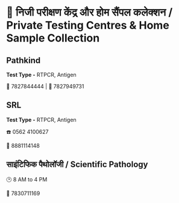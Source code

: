 # 🧪 निजी परीक्षण केंद्र और होम सैंपल कलेक्शन /  Private Testing Centres & Home Sample Collection

## Pathkind

**Test Type -** RTPCR, Antigen

📱 7827844444 \| 📱 7827949731

## SRL

**Test Type -** RTPCR, Antigen

☎️ 0562 4100627 

📱 8881114148

## साइंटिफिक पैथोलॉजी / Scientific Pathology

🕑 8 AM to 4 PM

📱 7830711169

